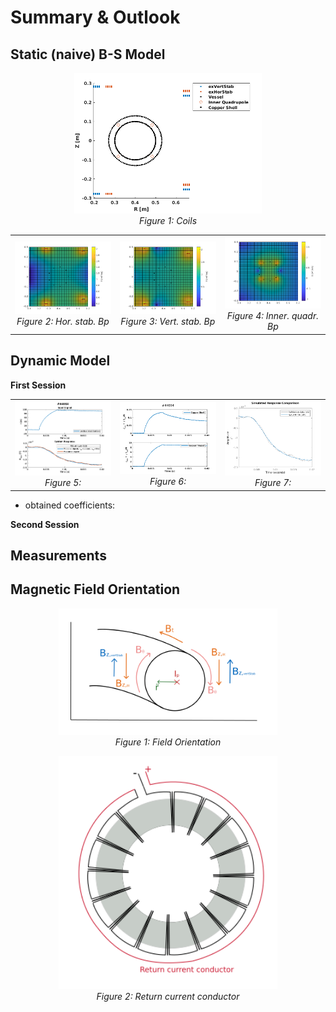 # Summary & Outlook
## Static (naive) B-S Model

<p align="center">
  <img src="matlab/MagneticField/plots/BCcoils_setup.png" width="300"/> 
  <br/>
  <em>Figure 1: Coils</em>
</p>


<div align="center">
  <table>
    <tr>
      <td align="center">
        <img src="matlab/MagneticField/plots/Bcoils_less_detaiulsVessel/HorStab_Bpol.png" alt="Figure 3" width="200"><br>
        <em>Figure 2: Hor. stab. Bp</em>
      </td>
      <td align="center">
        <img src="matlab/MagneticField/plots/Bcoils_less_detaiulsVessel/VertStab_Bpol.png" alt="Figure 4" width="200"><br>
        <em>Figure 3: Vert. stab. Bp</em>
      </td>
      <td align="center">
        <img src="matlab/MagneticField/plots/Bcoils_less_detaiulsVessel/InnerQuadr_Bpol.png" alt="Figure 4" width="200"><br>
        <em>Figure 4: Inner. quadr. Bp</em>
      </td>
    </tr>
  </table>
</div>


## Dynamic Model
**First Session**
<div align="center">
  <table>
    <tr>
      <td align="center">
        <img src="matlab/StateSpace_Model/plots/SSmodel_44664.png" alt="Figure 5" width="200"><br>
        <em>Figure 5: </em>
      </td>
      <td align="center">
        <img src="matlab/StateSpace_Model/plots/SSmodel_intCurrents_44664.png" alt="Figure 6" width="200"><br>
        <em>Figure 6: </em>
      </td>
      <td align="center">
        <img src="matlab/StateSpace_Model/plots/SSmodel_44664_identification.png" alt="Figure 7" width="200"><br>
        <em>Figure 7: </em>
      </td>
    </tr>
  </table>
</div>

- obtained coefficients:


**Second Session**

## Measurements


## Magnetic Field Orientation
<p align="center">
  <img src="Figs/draw/field_orientation_white.png" width="350"/> 
  <br/>
  <em>Figure 1: Field Orientation</em>
</p>




<p align="center">
  <img src="Figs/draw/Bt_return_current_conductor_white.png" width="350"/> 
  <br/>
  <em>Figure 2: Return current conductor </em>
</p>
